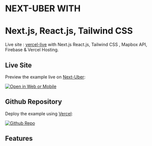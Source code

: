 # NEXT-UBER WITH

# Next.js, React.js, Tailwind CSS

Live site : [vercel-live](https://next-uber.vercel.app/) with Next.js React.js, Tailwind CSS , Mapbox API, Firebase & Vercel Hosting.

## Live Site

Preview the example live on [Next-Uber](https://next-uber.vercel.app/):

[![Open in Web or Mobile](https://next-uber.vercel.app/)](https://next-uber.vercel.app/)

## Github Repository

Deploy the example using [Vercel](https://vercel.com/dashboard):

[![Github Repo](https://github.com/tanvir-shakil/next-uber)](https://github.com/tanvir-shakil/next-uber)

## Features
